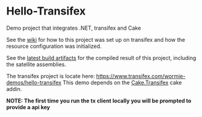 # Hello-Transifex
Demo project that integrates .NET, transifex and Cake


See the [wiki](https://github.com/AdmiringWorm/Hello-Transifex/wiki) for how to this project was set up on transifex and how the resource configuration was initialized.

See the [latest build artifacts](https://ci.appveyor.com/project/AdmiringWorm/hello-transifex/build/artifacts) for the compiled result of this project, including the satellite assemblies.

The transifex project is locate here: <https://www.transifex.com/wormie-demos/hello-transifex>
This demo depends on the [Cake.Transifex](https://github.com/WormieCorp/Cake.Transifex) cake addin.

**NOTE: The first time you run the tx client locally you will be prompted to provide a api key**
